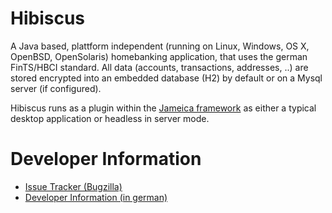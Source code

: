Hibiscus
========

A Java based, plattform independent (running on Linux, Windows, OS X, OpenBSD, OpenSolaris) homebanking application, that uses the 
german FinTS/HBCI standard. All data (accounts, transactions, addresses, ..) are stored encrypted into an embedded database (H2) by default or on a Mysql server (if configured).

Hibiscus runs as a plugin within the [Jameica framework](https://github.com/willuhn/jameica) as either a typical desktop application or headless in server mode.

# Developer Information

* [Issue Tracker (Bugzilla)](http://www.willuhn.de/bugzilla)
* [Developer Information (in german)](http://www.willuhn.de/products/hibiscus/dev.php)
